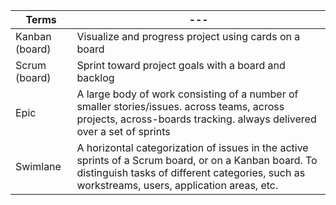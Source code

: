 
Terms | ---
--- | ---
Kanban (board) | Visualize and progress project using cards on a board
Scrum (board) | Sprint toward project goals with a board and backlog
Epic | A large body of work consisting of a number of smaller stories/issues. across teams, across projects, across-boards tracking. always delivered over a set of sprints
Swimlane | A horizontal categorization of issues in the active sprints of a Scrum board, or on a Kanban board. To distinguish tasks of different categories, such as workstreams, users, application areas, etc.

